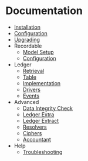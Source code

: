 # Documentation

* [Installation](installation.md)
* [Configuration](configuration.md)
* [Upgrading](upgrading.md)
* Recordable
  * [Model Setup](recordable-model-setup.md)
  * [Configuration](recordable-configuration.md)
* Ledger
  * [Retrieval](ledger-retrieval.md)
  * [Table](ledger-table.md)
  * [Implementation](ledger-implementation.md)
  * [Drivers](ledger-drivers.md)
  * [Events](ledger-events.md)
* Advanced
  * [Data Integrity Check](data-integrity-check.md)
  * [Ledger Extra](ledger-extra.md)
  * [Ledger Extract](ledger-extract.md)
  * [Resolvers](resolvers.md)
  * [Ciphers](ciphers.md)
  * [Accountant](accountant.md)
* Help
  * [Troubleshooting](troubleshooting.md)
